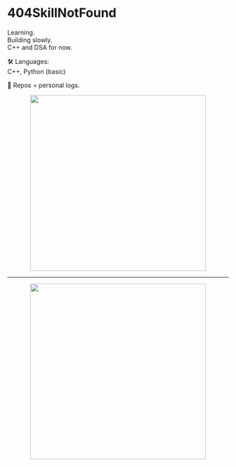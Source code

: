# 404SkillNotFound

Learning.  
Building slowly.  
C++ and DSA for now.


🛠 Languages:  
C++, Python (basic)


📂 Repos = personal logs.

<p align="center">
  <img src="https://github-readme-stats.vercel.app/api/top-langs/?username=404SkillNotFound&layout=compact&theme=tokyonight" width="400" />
</p>

---

<p align="center">
  <img src="https://github-readme-stats.vercel.app/api?username=404SkillNotFound&show_icons=true&theme=tokyonight" width="400" />
</p>
